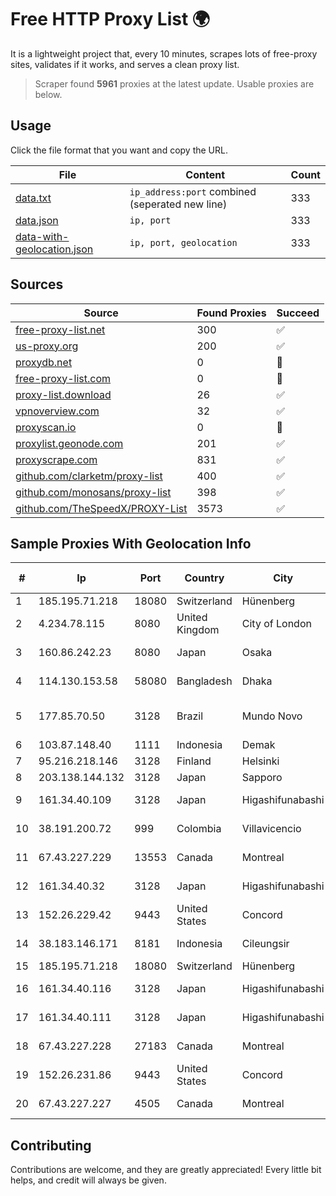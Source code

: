 
# Free HTTP Proxy List 🌍

It is a lightweight project that, every 10 minutes, scrapes lots of free-proxy sites, validates if it works, and serves a clean proxy list.


> Scraper found **5961** proxies at the latest update. Usable proxies are below.

## Usage

Click the file format that you want and copy the URL.


|File|Content|Count|
|----|-------|-----|
|[data.txt](https://raw.githubusercontent.com/themiralay/Proxy-List-World/master/data.txt)|`ip_address:port` combined (seperated new line)|333|
|[data.json](https://raw.githubusercontent.com/themiralay/Proxy-List-World/master/data.json)|`ip, port`|333|
|[data-with-geolocation.json](https://raw.githubusercontent.com/themiralay/Proxy-List-World/master/data-with-geolocation.json)|`ip, port, geolocation`|333|

## Sources

|Source|Found Proxies|Succeed|
|------|-------------|-------|
|[free-proxy-list.net](https://free-proxy-list.net)|300|✅|
|[us-proxy.org](https://www.us-proxy.org)|200|✅|
|[proxydb.net](http://proxydb.net)|0|🚫|
|[free-proxy-list.com](https://free-proxy-list.com/?page=&port=&type%5B%5D=http&type%5B%5D=https&up_time=0&search=Search)|0|🚫|
|[proxy-list.download](https://www.proxy-list.download/HTTP)|26|✅|
|[vpnoverview.com](https://vpnoverview.com/privacy/anonymous-browsing/free-proxy-servers)|32|✅|
|[proxyscan.io](https://www.proxyscan.io)|0|🚫|
|[proxylist.geonode.com](https://proxylist.geonode.com/api/proxy-list?limit=300&page=1&sort_by=lastChecked&sort_type=desc&protocols=http,https)|201|✅|
|[proxyscrape.com](https://api.proxyscrape.com/v2/?request=displayproxies&protocol=http&timeout=10000&country=all&ssl=all&anonymity=all)|831|✅|
|[github.com/clarketm/proxy-list](https://raw.githubusercontent.com/clarketm/proxy-list/master/proxy-list-raw.txt)|400|✅|
|[github.com/monosans/proxy-list](https://raw.githubusercontent.com/monosans/proxy-list/main/proxies/http.txt)|398|✅|
|[github.com/TheSpeedX/PROXY-List](https://raw.githubusercontent.com/TheSpeedX/PROXY-List/master/http.txt)|3573|✅|


## Sample Proxies With Geolocation Info

|#|Ip|Port|Country|City|Internet Service Provider|
|-|--|----|-------|----|-------------------------|
|1|185.195.71.218|18080|Switzerland|Hünenberg|Datasource AG|
|2|4.234.78.115|8080|United Kingdom|City of London|Microsoft Corporation|
|3|160.86.242.23|8080|Japan|Osaka|Sony Network Communications Inc|
|4|114.130.153.58|58080|Bangladesh|Dhaka|Bangladesh Telegraph & Telephone Board|
|5|177.85.70.50|3128|Brazil|Mundo Novo|ASE TELECOMUNICAÇÕES LTDA ME|
|6|103.87.148.40|1111|Indonesia|Demak|Lintas Data Prima, PT|
|7|95.216.218.146|3128|Finland|Helsinki|Hetzner Online GmbH|
|8|203.138.144.132|3128|Japan|Sapporo|SIMPLEIA|
|9|161.34.40.109|3128|Japan|Higashifunabashi|NTT PC Communications, Inc.|
|10|38.191.200.72|999|Colombia|Villavicencio|Cogent Communications|
|11|67.43.227.229|13553|Canada|Montreal|GloboTech Communications|
|12|161.34.40.32|3128|Japan|Higashifunabashi|NTT PC Communications, Inc.|
|13|152.26.229.42|9443|United States|Concord|MCNC|
|14|38.183.146.171|8181|Indonesia|Cileungsir|PT Ikhlas Cipta Teknologi|
|15|185.195.71.218|18080|Switzerland|Hünenberg|Datasource AG|
|16|161.34.40.116|3128|Japan|Higashifunabashi|NTT PC Communications, Inc.|
|17|161.34.40.111|3128|Japan|Higashifunabashi|NTT PC Communications, Inc.|
|18|67.43.227.228|27183|Canada|Montreal|GloboTech Communications|
|19|152.26.231.86|9443|United States|Concord|MCNC|
|20|67.43.227.227|4505|Canada|Montreal|GloboTech Communications|



## Contributing

Contributions are welcome, and they are greatly appreciated! Every
little bit helps, and credit will always be given.

